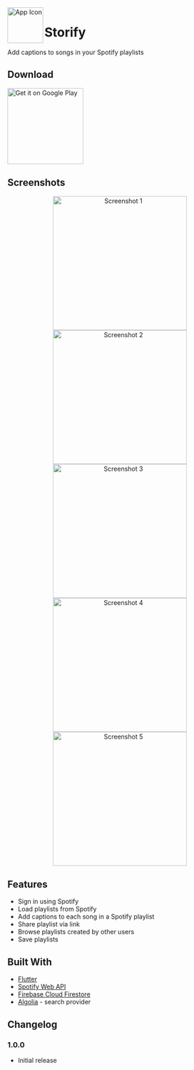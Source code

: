 <img align="left" width="80" height="80" src="https://github.com/gyeongmin-lee/Storify/blob/master/images/logo.png" alt="App Icon">

# Storify

Add captions to songs in your Spotify playlists

## Download
<a href='https://play.google.com/store/apps/details?id=com.minlee.storify'><img alt='Get it on Google Play' src='https://play.google.com/intl/en_us/badges/images/generic/en_badge_web_generic.png' width="170"/></a>

## Screenshots

<p align="center">
  <img alt='Screenshot 1' src='https://github.com/gyeongmin-lee/Storify/blob/master/screenshots/Screenshot_20200822-201717.jpg' width="300"/>
  <img alt='Screenshot 2' src='https://github.com/gyeongmin-lee/Storify/blob/master/screenshots/Screenshot_20200822-201734.jpg' width="300"/>
  <img alt='Screenshot 3' src='https://github.com/gyeongmin-lee/Storify/blob/master/screenshots/Screenshot_20200822-201803.jpg' width="300"/>
  <img alt='Screenshot 4' src='https://github.com/gyeongmin-lee/Storify/blob/master/screenshots/Screenshot_20200822-201811.jpg' width="300"/>
  <img alt='Screenshot 5' src='https://github.com/gyeongmin-lee/Storify/blob/master/screenshots/Screenshot_20200822-201833.jpg' width="300"/>
 </p>

## Features
- Sign in using Spotify 
- Load playlists from Spotify
- Add captions to each song in a Spotify playlist
- Share playlist via link
- Browse playlists created by other users
- Save playlists

## Built With
- [Flutter](https://flutter.dev/)
- [Spotify Web API](https://developer.spotify.com/documentation/web-api/)
- [Firebase Cloud Firestore](https://firebase.google.com/)
- [Algolia](https://www.algolia.com/) - search provider

## Changelog

### 1.0.0
- Initial release
